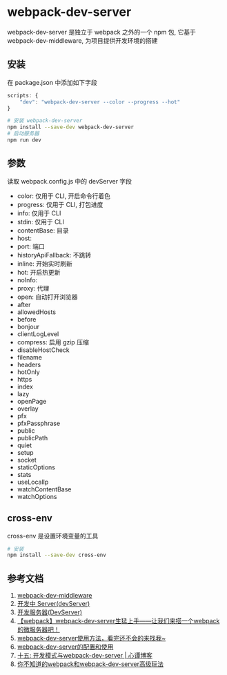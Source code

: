 # webpack-dev-server

webpack-dev-server 是独立于 webpack 之外的一个 npm 包, 它基于 webpack-dev-middleware, 为项目提供开发环境的搭建

## 安装

在 package.json 中添加如下字段

```javascript
scripts: {
    "dev": "webpack-dev-server --color --progress --hot"
}
```

```bash
# 安装 webpack-dev-server
npm install --save-dev webpack-dev-server
# 启动服务器
npm run dev
```

## 参数

读取 webpack.config.js 中的 devServer 字段

- color: 仅用于 CLI, 开启命令行着色
- progress: 仅用于 CLI, 打包进度
- info: 仅用于 CLI
- stdin: 仅用于 CLI
- contentBase: 目录
- host: 
- port: 端口
- historyApiFallback: 不跳转
- inline: 开始实时刷新
- hot: 开启热更新
- noInfo: 
- proxy: 代理
- open: 自动打开浏览器
- after
- allowedHosts
- before
- bonjour
- clientLogLevel
- compress: 启用 gzip 压缩
- disableHostCheck
- filename
- headers
- hotOnly
- https
- index
- lazy
- openPage
- overlay
- pfx
- pfxPassphrase
- public
- publicPath
- quiet
- setup
- socket
- staticOptions
- stats
- useLocalIp
- watchContentBase
- watchOptions

## cross-env

cross-env 是设置环境变量的工具

```bash
# 安装
npm install --save-dev cross-env
```

## 参考文档

1. [webpack-dev-middleware](https://github.com/webpack/webpack-dev-middleware)
1. [开发中 Server(devServer)](https://www.webpackjs.com/configuration/dev-server/)
1. [开发服务器(DevServer)](https://webpack.docschina.org/configuration/dev-server/)
1. [【webpack】webpack-dev-server生猛上手——让我们来搭一个webpack的微服务器吧！](https://www.cnblogs.com/penghuwan/p/6941616.html)
1. [webpack-dev-server使用方法，看完还不会的来找我~](https://segmentfault.com/a/1190000006670084)
1. [webpack-dev-server的配置和使用](https://juejin.im/post/6844903860423622664)
1. [十五: 开发模式与webpack-dev-server | 心谭博客](https://xin-tan.com/passages/2018-10-19-webpack-dev-server/)
1. [你不知道的webpack和webpack-dev-server高级玩法](https://www.imooc.com/article/21713)
